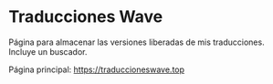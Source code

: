 <h1>Traducciones Wave</h1>
Página para almacenar las versiones liberadas de mis traducciones.
</br>
Incluye un buscador.

Página principal: https://traduccioneswave.top
